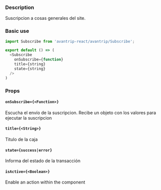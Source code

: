 ### Description
Suscripcion a cosas generales del site.

### Basic use

```javascript
import Subscribe from 'avantrip-react/avantrip/Subscribe';

export default () => (
  <Subscribe
    onSubscribe={function}
    title={string}
    state={string}
  />
)
```

### Props

#### `onSubscribe={<Function>}`
Escucha el envío de la suscripcion. Recibe un objeto con los valores para ejecutar la suscripcion

#### `title={<String>}`
Titulo de la caja

#### `state={success|error}`
Informa del estado de la transacción


#### `isActive={<Boolean>}`
Enable an action within the component
